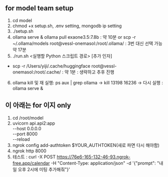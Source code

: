 ## for model team setup

1. cd model
2. chmod +x setup.sh, .env setting, mongodb ip setting
3. ./setup.sh
3. ollama serve & ollama pull exaone3.5:7.8b : 약 10분 or 
    scp -r ~/.ollama/models root@vessl-onemasol:/root/.ollama/ : 3번 대신 선택 가능 약 17분
5. ./run.sh <실행할 Python 스크립트 경로> [추가 인자]

-  scp -r /Users/yiji/.cache/huggingface root@vessl-onemasol:/root/.cache/ : 약 1분 : 생략하고 추후 진행

6. ollama kill 및 재 실행: ps aux | grep ollama -> kill 13198 16236 -> 다시 실행 : ollama serve &

## 이 아래는 for 이지 only

1. cd /root/model
2. uvicorn api.api2:app \
  --host 0.0.0.0 \
  --port 8000 \
  --reload
3. ngrok config add-authtoken $YOUR_AUTHTOKEN(새로 파면 다시 해야함)
4. ngrok http 8000
5. 테스트 : curl -X POST https://76e6-165-132-46-93.ngrok-free.app/calendar -H "Content-Type: application/json" -d '{"prompt": "내일 오후 2시에 미팅 추가해줘"}'